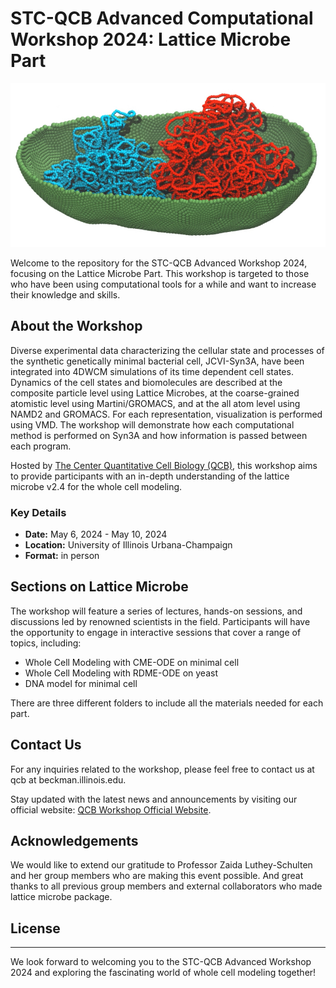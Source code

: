 # STC-QCB Advanced Computational Workshop 2024: Lattice Microbe Part

![STC-QCB Workshop 2024 Logo](images/logo.jpg)

Welcome to the repository for the STC-QCB Advanced Workshop 2024, focusing on the Lattice Microbe Part. This workshop is targeted to those who have been using computational tools for a while and want to increase their knowledge and skills. 

## About the Workshop

Diverse experimental data characterizing the cellular state and processes of the synthetic genetically minimal bacterial cell, JCVI-Syn3A, have been integrated into 4DWCM simulations of its time dependent cell states. Dynamics of the cell states and biomolecules are described at the composite particle level using Lattice Microbes,  at the coarse-grained atomistic level using Martini/GROMACS, and at the all atom level using NAMD2 and GROMACS. For each representation, visualization is performed using VMD.  The workshop will demonstrate how each computational method is performed on Syn3A and how information is passed between each program.

Hosted by [The Center Quantitative Cell Biology (QCB)](https://qcb.illinois.edu/), this workshop aims to provide participants with an in-depth understanding of the lattice microbe v2.4 for the whole cell modeling.

### Key Details
- **Date:** May 6, 2024 - May 10, 2024 
- **Location:** University of Illinois Urbana-Champaign
- **Format:** in person

## Sections on Lattice Microbe

The workshop will feature a series of lectures, hands-on sessions, and discussions led by renowned scientists in the field. Participants will have the opportunity to engage in interactive sessions that cover a range of topics, including:

- Whole Cell Modeling with CME-ODE on minimal cell
- Whole Cell Modeling with RDME-ODE on yeast
- DNA model for minimal cell

There are three different folders to include all the materials needed for each part. 

## Contact Us

For any inquiries related to the workshop, please feel free to contact us at qcb at beckman.illinois.edu. 

Stay updated with the latest news and announcements by visiting our official website: [QCB Workshop Official Website](https://qcb.illinois.edu/).

## Acknowledgements

We would like to extend our gratitude to Professor Zaida Luthey-Schulten and her group members who are making this event possible. And great thanks to all previous group members and external collaborators who made lattice microbe package.

## License



---

We look forward to welcoming you to the STC-QCB Advanced Workshop 2024 and exploring the fascinating world of whole cell modeling together!

